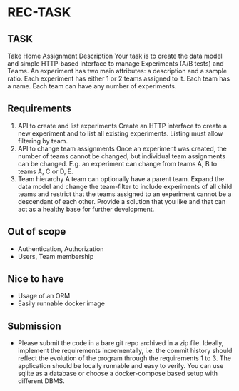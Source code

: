 # REC-TASK



## TASK

Take Home Assignment
Description
Your task is to create the data model and simple HTTP-based interface to manage Experiments
(A/B tests) and Teams. An experiment has two main attributes: a description and a sample ratio.
Each experiment has either 1 or 2 teams assigned to it. Each team has a name. Each team can 
have any number of experiments.

## Requirements

1. API to create and list experiments
Create an HTTP interface to create a new experiment and to list all existing experiments.
Listing must allow filtering by team.
2. API to change team assignments
Once an experiment was created, the number of teams cannot be changed, but 
individual team assignments can be changed. E.g. an experiment can change from 
teams A, B to teams A, C or D, E.
3. Team hierarchy
A team can optionally have a parent team. Expand the data model and change the 
team-filter to include experiments of all child teams and restrict that the teams assigned 
to an experiment cannot be a descendant of each other.
Provide a solution that you like and that can act as a healthy base for further development.

## Out of scope
 - Authentication, Authorization
 - Users, Team membership

## Nice to have
 - Usage of an ORM
 - Easily runnable docker image

## Submission
 - Please submit the code in a bare git repo archived in a zip file. Ideally, implement the 
requirements incrementally, i.e. the commit history should reflect the evolution of the program 
through the requirements 1 to 3. The application should be locally runnable and easy to verify. 
You can use sqlite as a database or choose a docker-compose based setup with different 
DBMS.